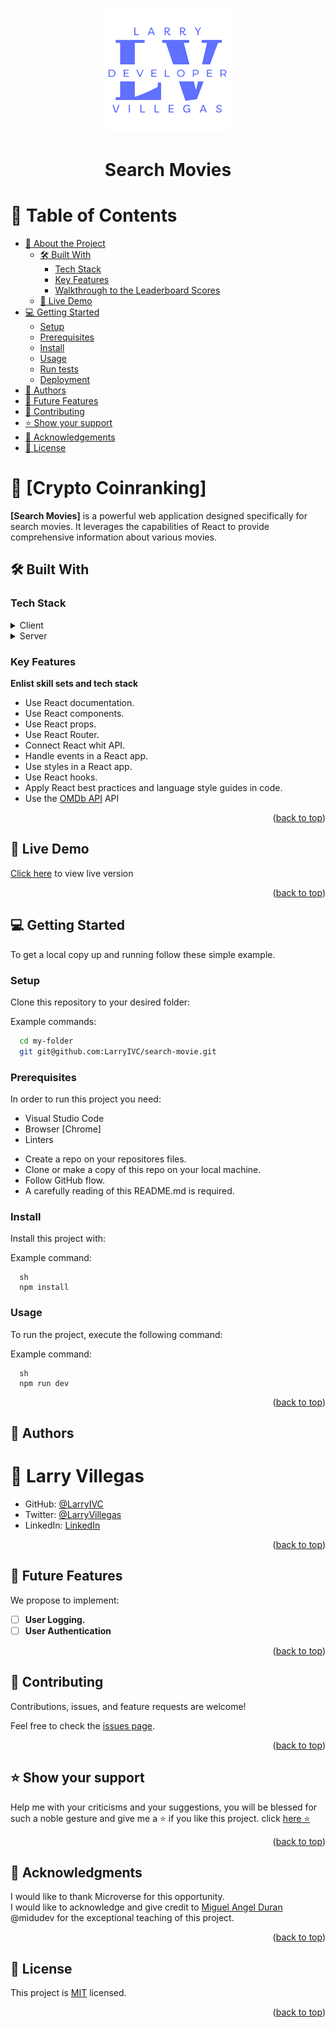 <a name="readme-top"></a>

<div align="center" style="text-align: center">
  <img src = "logo.png">  
  <h1><b>Search Movies</b></h1>
</div>

# 📗 Table of Contents 

- [📖 About the Project](#about-project)
  - [🛠 Built With](#built-with)
    - [Tech Stack](#tech-stack)
    - [Key Features](#key-features)
    - [Walkthrough to the Leaderboard Scores](#key-features)
  - [🚀 Live Demo](#live-demo)
- [💻 Getting Started](#getting-started)
  - [Setup](#setup)
  - [Prerequisites](#prerequisites)
  - [Install](#install)
  - [Usage](#usage)
  - [Run tests](#run-tests)
  - [Deployment](#triangular_flag_on_post-deployment)
- [👥 Authors](#authors)
- [🔭 Future Features](#future-features)
- [🤝 Contributing](#contributing)
- [⭐️ Show your support](#support)
- [🙏 Acknowledgements](#acknowledgements)
- [📝 License](#license)


# 📖 [Crypto Coinranking] <a name="about-project"></a>

**[Search Movies]** is a powerful web application designed specifically for search movies. It leverages the capabilities of React to provide comprehensive information about various movies.

## 🛠 Built With <a name="built-with"></a>

### Tech Stack <a name="tech-stack"></a>

<details>
  <summary>Client</summary>
  <ul>
    <li><a href="https://www.w3.org/standards/webdesign/htmlcss.html#whathtml">HTML</a></li>
    <li><a href="https://www.w3.org/standards/webdesign/htmlcss.html#whatcss">CSS</a></li>
    <li><a href="https://www.w3.org/standards/webdesign/script">JavaScript</a></li>
  </ul>
</details>
<details>
  <summary>Server</summary>
  <ul>
    <li><a href="https://jestjs.io/">Jest</a></li>
    <li><a href="https://react.dev/">React</a></li>
  </ul>
</details>
  
### Key Features <a name="key-features"></a>

**Enlist skill sets and tech stack**

- Use React documentation.
- Use React components.
- Use React props.
- Use React Router.
- Connect React whit API.
- Handle events in a React app.
- Use styles in a React app.
- Use React hooks.
- Apply React best practices and language style guides in code.
- Use the [OMDb API](https://www.omdbapi.com/) API


<p align="right">(<a href="#readme-top">back to top</a>)</p>

## 🚀 Live Demo <a name="live-demo"></a>

 <a href="https://search-movie-livc.netlify.app/">Click here</a> to view live version 
  <!--  This feature is not implemented yet  -->

<p align="right">(<a href="#readme-top">back to top</a>)</p>

## 💻 Getting Started <a name="getting-started"></a>

To get a local copy up and running follow these simple example.

### Setup

Clone this repository to your desired folder:

Example commands:

```sh
  cd my-folder
  git git@github.com:LarryIVC/search-movie.git
```

### Prerequisites

In order to run this project you need:

  * Visual Studio Code
  * Browser [Chrome]
  * Linters

- Create a repo on your repositores files.
- Clone or make a copy of this repo on your local machine.
- Follow GitHub flow.
- A carefully reading of this README.md is required.

### Install

Install this project with:

Example command:

```
  sh
  npm install 
```
### Usage

To run the project, execute the following command:

Example command:

```
  sh
  npm run dev
```

<p align="right">(<a href="#readme-top">back to top</a>)</p>

<!-- AUTHORS -->

## 👥 Authors <a name="authors"></a>

# 👤 **Larry Villegas**

- GitHub: [@LarryIVC](https://github.com/LarryIVC)
- Twitter: [@LarryVillegas](https://twitter.com/LarryVillegas)
- LinkedIn: [LinkedIn](https://www.linkedin.com/in/larryvillegascostas/)

<p align="right">(<a href="#readme-top">back to top</a>)</p>

<!-- FUTURE FEATURES -->

## 👥 Future Features <a name="future-features"></a>

We propose to implement:

- [ ] **User Logging.**
- [ ] **User Authentication**

<p align="right">(<a href="#readme-top">back to top</a>)</p>

<!-- CONTRIBUTING -->

## 🤝 Contributing <a name="contributing"></a>

Contributions, issues, and feature requests are welcome!

Feel free to check the [issues page](https://github.com/LarryIVC/react-coins/issues).

<p align="right">(<a href="#readme-top">back to top</a>)</p>

<!-- SUPPORT -->

## ⭐️ Show your support <a name="support"></a>

Help me with your criticisms and your suggestions, you will be blessed for such a noble gesture and give me a ⭐️ if you like this project. click [here ⭐️](https://github.com/LarryIVC/react-coins/stargazers)

<p align="right">(<a href="#readme-top">back to top</a>)</p>

<!-- ACKNOWLEDGEMENTS -->

## 🙏 Acknowledgments <a name="acknowledgements"></a>

I would like to thank Microverse for this opportunity.<br>
I would like to acknowledge and give credit to [Miguel Angel Duran](https://github.com/midudev) @midudev for the exceptional teaching of this project.

<p align="right">(<a href="#readme-top">back to top</a>)</p>

<!-- LICENSE -->

## 📝 License <a name="license"></a>

This project is [MIT](./LICENSE) licensed.

<p align="right">(<a href="#readme-top">back to top</a>)</p>
